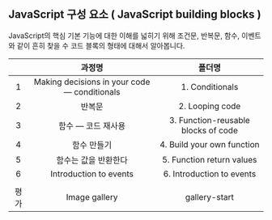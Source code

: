 ## JavaScript 구성 요소 ( JavaScript building blocks )

JavaScript의 핵심 기본 기능에 대한 이해를 넓히기 위해 조건문, 반복문, 함수, 이벤트와 같이 흔히 찾을 수 코드 블록의 형태에 대해서 알아봅니다.

|      |                    과정명                    |               폴더명                |
| :--: | :------------------------------------------: | :---------------------------------: |
|  1   | Making decisions in your code — conditionals |           1. Conditionals           |
|  2   |                    반복문                    |           2. Looping code           |
|  3   |              함수 — 코드 재사용              | 3. Function-reusable blocks of code |
|  4   |                 함수 만들기                  |     4. Build your own function      |
|  5   |             함수는 값을 반환한다             |      5. Function return values      |
|  6   |            Introduction to events            |      6. Introduction to events      |
|      |
| 평가 |                Image gallery                 |            gallery-start            |
